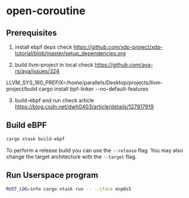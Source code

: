 # open-coroutine

## Prerequisites

1. install ebpf deps
check https://github.com/xdp-project/xdp-tutorial/blob/master/setup_dependencies.org

2. build llvm-project in local
check https://github.com/aya-rs/aya/issues/324

LLVM_SYS_160_PREFIX=/home/parallels/Desktop/projects/llvm-project/build cargo install bpf-linker --no-default-features

3. build-ebpf and run
check article https://blog.csdn.net/dwh0403/article/details/127817919

## Build eBPF

```bash
cargo xtask build-ebpf
```

To perform a release build you can use the `--release` flag.
You may also change the target architecture with the `--target` flag.

## Run Userspace program

```bash
RUST_LOG=info cargo xtask run -- --iface enp0s5
```
